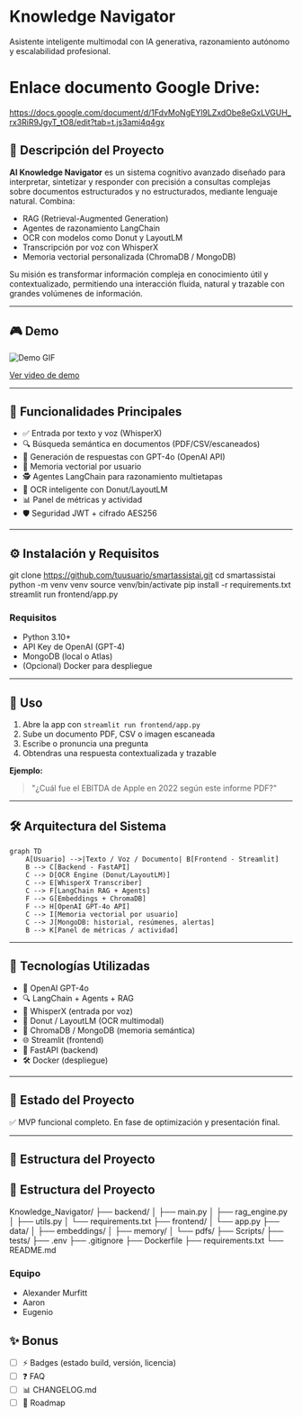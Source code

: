 # Knowledge Navigator

Asistente inteligente multimodal con IA generativa, razonamiento autónomo y escalabilidad profesional.

# Enlace documento Google Drive:

https://docs.google.com/document/d/1FdvMoNgEYl9LZxdObe8eGxLVGUH_rx3RiR9JgyT_tO8/edit?tab=t.js3ami4q4gx


## 🌟 Descripción del Proyecto

**AI Knowledge Navigator** es un sistema cognitivo avanzado diseñado para interpretar, sintetizar y responder con precisión a consultas complejas sobre documentos estructurados y no estructurados, mediante lenguaje natural. Combina:

* RAG (Retrieval-Augmented Generation)
* Agentes de razonamiento LangChain
* OCR con modelos como Donut y LayoutLM
* Transcripción por voz con WhisperX
* Memoria vectorial personalizada (ChromaDB / MongoDB)

Su misión es transformar información compleja en conocimiento útil y contextualizado, permitiendo una interacción fluida, natural y trazable con grandes volúmenes de información.

---

## 🎮 Demo

![Demo GIF](./assets/demo.gif)

[Ver video de demo](https://youtu.be/tu-enlace)

---

## 🚀 Funcionalidades Principales

* ✅ Entrada por texto y voz (WhisperX)
* 🔍 Búsqueda semántica en documentos (PDF/CSV/escaneados)
* 🧠 Generación de respuestas con GPT-4o (OpenAI API)
* 📅 Memoria vectorial por usuario
* 🕵️ Agentes LangChain para razonamiento multietapas
* 📄 OCR inteligente con Donut/LayoutLM
* 📊 Panel de métricas y actividad
* 🛡️ Seguridad JWT + cifrado AES256

---

## ⚙️ Instalación y Requisitos

git clone https://github.com/tuusuario/smartassistai.git
cd smartassistai
python -m venv venv
source venv/bin/activate
pip install -r requirements.txt
streamlit run frontend/app.py


### Requisitos

* Python 3.10+
* API Key de OpenAI (GPT-4)
* MongoDB (local o Atlas)
* (Opcional) Docker para despliegue

---

## 🧪 Uso

1. Abre la app con `streamlit run frontend/app.py`
2. Sube un documento PDF, CSV o imagen escaneada
3. Escribe o pronuncia una pregunta
4. Obtendras una respuesta contextualizada y trazable

**Ejemplo:**

> "¿Cuál fue el EBITDA de Apple en 2022 según este informe PDF?"

---

## 🛠️ Arquitectura del Sistema

```mermaid
graph TD
    A[Usuario] -->|Texto / Voz / Documento| B[Frontend - Streamlit]
    B --> C[Backend - FastAPI]
    C --> D[OCR Engine (Donut/LayoutLM)]
    C --> E[WhisperX Transcriber]
    C --> F[LangChain RAG + Agents]
    F --> G[Embeddings + ChromaDB]
    F --> H[OpenAI GPT-4o API]
    C --> I[Memoria vectorial por usuario]
    C --> J[MongoDB: historial, resúmenes, alertas]
    B --> K[Panel de métricas / actividad]
```

---

## 🔧 Tecnologías Utilizadas

* 🧠 OpenAI GPT-4o
* 🔍 LangChain + Agents + RAG
* 🎤 WhisperX (entrada por voz)
* 🔢 Donut / LayoutLM (OCR multimodal)
* 🧼 ChromaDB / MongoDB (memoria semántica)
* 🌐 Streamlit (frontend)
* 🚀 FastAPI (backend)
* 🛠️ Docker (despliegue)

---

## 📆 Estado del Proyecto

✅ MVP funcional completo. En fase de optimización y presentación final.

---

## 📂 Estructura del Proyecto

## 📂 Estructura del Proyecto

Knowledge_Navigator/
├── backend/
│ ├── main.py
│ ├── rag_engine.py
│ ├── utils.py
│ └── requirements.txt
├── frontend/
│ └── app.py
├── data/
│ ├── embeddings/
│ ├── memory/
│ └── pdfs/
├── Scripts/
├── tests/
├── .env
├── .gitignore
├── Dockerfile
├── requirements.txt
└── README.md

### Equipo

* Alexander Murfitt 
* Aaron
* Eugenio

## ✨ Bonus

* [ ] ⚡ Badges (estado build, versión, licencia)
* [ ] ❓ FAQ
* [ ] 📊 CHANGELOG.md
* [ ] 📅 Roadmap
